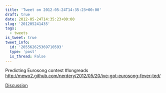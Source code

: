 ```yaml
---
title: 'Tweet on 2012-05-24T14:35:23+00:00'
draft: true
date: 2012-05-24T14:35:23+00:00
slug: '201205241435'
tags:
  - tweets
is_tweet: true
tweet_info:
  id: '205562625369710593'
  type: 'post'
  is_thread: False
---
```




Predicting Eurosong contest #longreads <http://mewo2.github.com/nerdery/2012/05/20/ive-got-eurosong-fever-ted/>

[Discussion](https://x.com/sytelus/status/205562625369710593)
